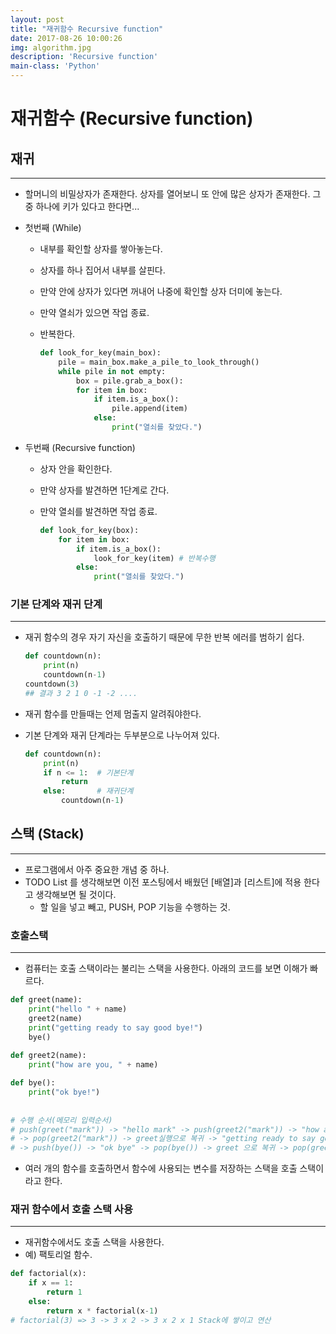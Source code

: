```yaml
---
layout: post
title: "재귀함수 Recursive function"
date: 2017-08-26 10:00:26
img: algorithm.jpg
description: 'Recursive function'
main-class: 'Python'
---
```


# 재귀함수 (Recursive function)

## 재귀
------------

- 할머니의 비밀상자가 존재한다. 상자를 열어보니 또 안에 많은 상자가 존재한다. 그 중 하나에 키가 있다고 한다면...

- 첫번째 (While)

  - 내부를 확인할 상자를 쌓아놓는다.

  - 상자를 하나 집어서 내부를 살핀다.

  - 만약 안에 상자가 있다면 꺼내어 나중에 확인할 상자 더미에 놓는다.

  - 만약 열쇠가 있으면 작업 종료.

  - 반복한다.

    ```Python
    def look_for_key(main_box):
        pile = main_box.make_a_pile_to_look_through()
        while pile in not empty:
            box = pile.grab_a_box():
            for item in box:
                if item.is_a_box():
                    pile.append(item)
                else:
                    print("열쇠를 찾았다.")
    ```

- 두번째 (Recursive function)

  - 상자 안을 확인한다.

  - 만약 상자를 발견하면 1단계로 간다.

  - 만약 열쇠를 발견하면 작업 종료.

    ```python
    def look_for_key(box):
        for item in box:
            if item.is_a_box():
                look_for_key(item) # 반복수행
            else:
                print("열쇠를 찾았다.")
    ```




### 기본 단계와 재귀 단계
----------

- 재귀 함수의 경우 자기 자신을 호출하기 때문에 무한 반복 에러를 범하기 쉽다.

  ```python
  def countdown(n):
      print(n)
      countdown(n-1)
  countdown(3)
  ## 결과 3 2 1 0 -1 -2 ....
  ```

- 재귀 함수를 만들때는 언제 멈출지 알려줘야한다.

- 기본 단계와 재귀 단계라는 두부분으로 나누어져 있다.

  ```python
  def countdown(n):
      print(n)
      if n <= 1:  # 기본단계
          return
      else:       # 재귀단계
          countdown(n-1)
  ```




## 스택 (Stack)
-------------

- 프로그램에서 아주 중요한 개념 중 하나.
- TODO List 를 생각해보면 이전 포스팅에서 배웠던 [배열]과 [리스트]에 적용 한다고 생각해보면 될 것이다. 
  - 할 일을 넣고 빼고, PUSH, POP 기능을 수행하는 것.



### 호출스택
--------------

- 컴퓨터는 호출 스택이라는 불리는 스택을 사용한다. 아래의 코드를 보면 이해가 빠르다.

```python
def greet(name):
  	print("hello " + name)
    greet2(name)
    print("getting ready to say good bye!")
    bye()
    
def greet2(name):
  	print("how are you, " + name)

def bye():
  	print("ok bye!")
    
    
# 수행 순서(메모리 입력순서) 
# push(greet("mark")) -> "hello mark" -> push(greet2("mark")) -> "how are you, mark"
# -> pop(greet2("mark")) -> greet실행으로 복귀 -> "getting ready to say good bye" 
# -> push(bye()) -> "ok bye" -> pop(bye()) -> greet 으로 복귀 -> pop(greet("mark"))
```

- 여러 개의 함수를 호출하면서 함수에 사용되는 변수를 저장하는 스택을 호출 스택이라고 한다.



### 재귀 함수에서 호출 스택 사용
--------------

- 재귀함수에서도 호출 스택을 사용한다. 
- 예) 팩토리얼 함수.

```python
def factorial(x):
  	if x == 1:
      	return 1
    else:
      	return x * factorial(x-1)  
# factorial(3) => 3 -> 3 x 2 -> 3 x 2 x 1 Stack에 쌓이고 연산
```

